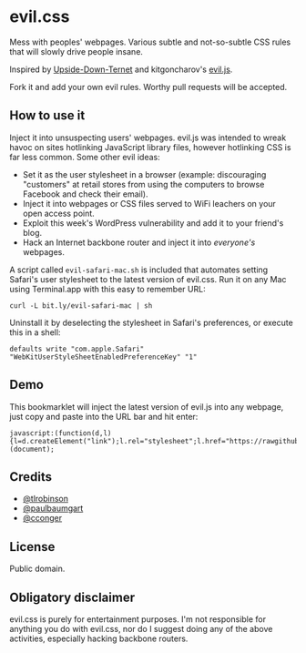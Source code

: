 evil.css
========

Mess with peoples' webpages. Various subtle and not-so-subtle CSS rules that will slowly drive people insane.

Inspired by [Upside-Down-Ternet](http://www.ex-parrot.com/pete/upside-down-ternet.html) and kitgoncharov's [evil.js](https://github.com/kitgoncharov/evil.js/tree/).

Fork it and add your own evil rules. Worthy pull requests will be accepted.

How to use it
-------------

Inject it into unsuspecting users' webpages. evil.js was intended to wreak havoc on sites hotlinking JavaScript library files, however hotlinking CSS is far less common. Some other evil ideas:

* Set it as the user stylesheet in a browser (example: discouraging "customers" at retail stores from using the computers to browse Facebook and check their email).
* Inject it into webpages or CSS files served to WiFi leachers on your open access point.
* Exploit this week's WordPress vulnerability and add it to your friend's blog.
* Hack an Internet backbone router and inject it into _everyone's_ webpages.

A script called `evil-safari-mac.sh` is included that automates setting Safari's user stylesheet to the latest version of evil.css. Run it on any Mac using Terminal.app with this easy to remember URL:

    curl -L bit.ly/evil-safari-mac | sh

Uninstall it by deselecting the stylesheet in Safari's preferences, or execute this in a shell:

    defaults write "com.apple.Safari" "WebKitUserStyleSheetEnabledPreferenceKey" "1"

Demo
----

This bookmarklet will inject the latest version of evil.js into any webpage, just copy and paste into the URL bar and hit enter:

    javascript:(function(d,l){l=d.createElement("link");l.rel="stylesheet";l.href="https://rawgithub.com/tlrobinson/evil.css/master/evil.css";d.body.appendChild(l)})(document);

Credits
-------

* [@tlrobinson](https://twitter.com/tlrobinson)
* [@paulbaumgart](https://twitter.com/paulbaumgart)
* [@cconger](https://twitter.com/cconger)

License
-------

Public domain.

Obligatory disclaimer
---------------------

evil.css is purely for entertainment purposes. I'm not responsible for anything you do with evil.css, nor do I suggest doing any of the above activities, especially hacking backbone routers.
